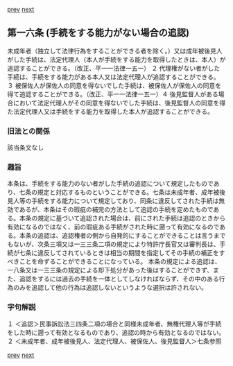 [prev](/specific/markdowns/特許法/014_Mp-Ch_1-At_15.md)
[next](/specific/markdowns/特許法/016_Mp-Ch_1-At_17.md)
## 第一六条 (手続をする能力がない場合の追認)
未成年者（独立して法律行為をすることができる者を除く。）又は成年被後見人がした手続は、法定代理人（本人が手続をする能力を取得したときは、本人）が追認することができる。（改正、平一一法律一五一）
２ 代理権がない者がした手続は、手続をする能力がある本人又は法定代理人が追認することができる。
３ 被保佐人が保佐人の同意を得ないでした手続は、被保佐人が保佐人の同意を得て追認することができる。（改正、平一一法律一五一）４ 後見監督人がある場合において法定代理人がその同意を得ないでした手続は、後見監督人の同意を得た法定代理人又は手続をする能力を取得した本人が追認することができる。

### 旧法との関係
該当条文なし

### 趣旨
本条は、手続をする能力のない者がした手続の追認について規定したものであり、七条の規定と対応するものということができる。七条は未成年者、成年被後見人等の手続をする能力について規定しており、同条に違反してされた手続は無効であるが、本条はその瑕疵の補完の方法として追認の手続を定めたものである。本条の規定に基づいて追認された場合は、前にされた手続は追認のときから有効になるのではなく、前の瑕疵ある手続がされた時に遡って有効になるのである。本条の追認は、追認権者の側から自発的にすることができることは言うまでもないが、次条三項又は一三三条二項の規定により特許庁長官又は審判長は、手続が七条に違反してされているときは相当の期間を指定してその手続の補正をすべきことを命ずることができることになっている。
本条の規定による追認は、一八条又は一三三条の規定による却下処分があった後はすることができず、また、追認をするには過去の手続を一体としてしなければならず、その中のある行為のみを追認して他の行為は追認しないというような選択は許されない。

### 字句解説
１ ＜追認＞民事訴訟法三四条二項の場合と同様未成年者、無権代理人等が手続をした時に遡って有効となるものであり、追認の時から有効となるのではない。
２ ＜未成年者、成年被後見人、法定代理人、被保佐人、後見監督人＞七条参照

[prev](/specific/markdowns/特許法/014_Mp-Ch_1-At_15.md)
[next](/specific/markdowns/特許法/016_Mp-Ch_1-At_17.md)